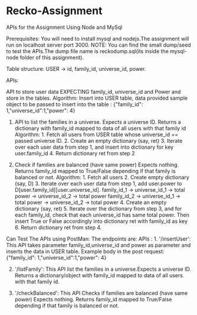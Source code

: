 # Recko-Assignment
APIs for the Assignment Using Node and MySql

Prerequisites: You will need to install mysql and nodejs.The assignment will run on localhost server port 3000.
NOTE: You can find the small dump/seed to test the APIs.The dump file name is reckodump.sql(its inside the mysql-node folder of this assignment).

Table structure:
USER -> id, family_id, universe_id, power.

APIs:

 API to store user data EXPECTING  family_id, universe_id and Power
 and store in the tables.
 Algorithm: Insert into USER table, data provided
 sample object to be passed to insert into the table : {"family_id": 1,"universe_id":1,"power": 4}
 1. API to list the families in a universe.
 Expects a universe ID. Returns a dictionary with family_id mapped to data
 of all users with that family id
 Algorithm: 1. Fetch all users from USER table whose universe_id == passed universe ID.
            2. Create an empty dictionary (say, ret)
            3. Iterate over each user data from step 1, and insert into
               dictionary for key user.family_id
            4. Return dictionary ret from step 2
  
 2. Check if families are balanced (have same power)
 Expects nothing. Returns family_id mapped to True/False depending if that
 family is balanced or not.
 Algorithm: 1. Fetch all users
            2. Create empty dictionary (say, D)
            3. Iterate over each user data from step 1, add user.power to D[user.family_id][user.universe_id].
family_id_1 -> universe_id_1 -> total power
            -> universe_id_2 -> total power
family_id_2 -> universe_id_1 -> total power
            -> universe_id_2 -> total power
            4. Create an empty dictionary (say, ret)
            5. Iterate over the dictionary from step 3, and for each
               family_id, check that each universe_id has same total power.
               Then insert True or False accordingly into dictionary ret with family_id as key
            6. Return dictionary ret from step 4.
            

Can Test The APIs using PostMan:
The endpoints are:
APIs : 1. '/insertUser': This API takes parameter family_id,universe_id and power as parameter and inserts the data in USER table.
Example body in the post request: {"family_id": 1,"universe_id":1,"power": 4}

2. '/listFamily': This API list the families in a universe.Expects a universe ID. Returns a dictionary/object with family_id mapped to data of all users with that family id.

3. '/checkBalanced': This API Checks if families are balanced (have same power)
 Expects nothing. Returns family_id mapped to True/False depending if that
 family is balanced or not.
